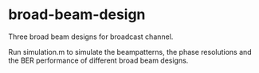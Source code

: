 # broad-beam-design
Three broad beam designs for broadcast channel.

Run simulation.m to simulate the beampatterns, the phase resolutions and the BER performance of different broad beam designs.

